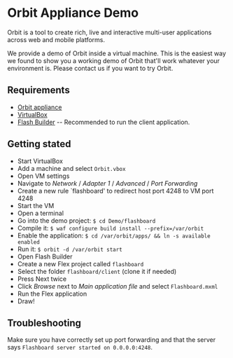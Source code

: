 Orbit Appliance Demo
====================

Orbit is a tool to create rich, live and interactive multi-user applications across web and mobile platforms.

We provide a demo of Orbit inside a virtual machine. This is the easiest way we found to show you a working demo of Orbit that'll work whatever your environment is. Please contact us if you want to try Orbit.

Requirements
------------

* [Orbit appliance](http://aerys.in/contact)
* [VirtualBox](http://www.virtualbox.org/)
* [Flash Builder](http://www.adobe.com/products/flashbuilder/) -- Recommended to run the client application.

Getting stated
--------------

* Start VirtualBox
* Add a machine and select `Orbit.vbox`
* Open VM settings
* Navigate to *Network* / *Adapter 1* / *Advanced* / *Port Forwarding*
* Create a new rule `flashboard' to redirect host port 4248 to VM port 4248
* Start the VM
* Open a terminal
* Go into the demo project: `$ cd Demo/flashboard`
* Compile it: `$ waf configure build install --prefix=/var/orbit`
* Enable the application: `$ cd /var/orbit/apps/ && ln -s available enabled`
* Run it: `$ orbit -d /var/orbit start`
* Open Flash Builder
* Create a new Flex project called `flashboard`
* Select the folder `flashboard/client` (clone it if needed)
* Press Next twice
* Click *Browse* next to *Main application file* and select `Flashboard.mxml`
* Run the Flex application
* Draw!

Troubleshooting
---------------
Make sure you have correctly set up port forwarding and that the server says `Flashboard server started on 0.0.0.0:4248`.
